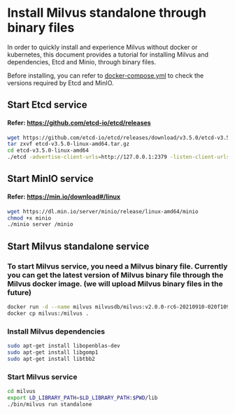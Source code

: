 # Install Milvus standalone through binary files

In order to quickly install and experience Milvus without docker or kubernetes, this document provides a tutorial for installing Milvus and dependencies, Etcd and Minio, through binary files.

Before installing, you can refer to [docker-compose.yml](https://github.com/milvus-io/milvus/blob/master/deployments/docker/standalone/docker-compose.yml) to check the versions required by Etcd and MinIO.

## Start Etcd service

#### Refer: https://github.com/etcd-io/etcd/releases

```bash
wget https://github.com/etcd-io/etcd/releases/download/v3.5.0/etcd-v3.5.0-linux-amd64.tar.gz
tar zxvf etcd-v3.5.0-linux-amd64.tar.gz
cd etcd-v3.5.0-linux-amd64
./etcd -advertise-client-urls=http://127.0.0.1:2379 -listen-client-urls http://0.0.0.0:2379 --data-dir /etcd
```

## Start MinIO service

#### Refer: https://min.io/download#/linux

```bash
wget https://dl.min.io/server/minio/release/linux-amd64/minio
chmod +x minio
./minio server /minio
```

## Start Milvus standalone service

### To start Milvus service, you need a Milvus binary file. Currently you can get the latest version of Milvus binary file through the Milvus docker image. (we will upload Milvus binary files in the future)

```bash
docker run -d --name milvus milvusdb/milvus:v2.0.0-rc6-20210910-020f109 /bin/bash
docker cp milvus:/milvus .
```

### Install Milvus dependencies

```bash
sudo apt-get install libopenblas-dev
sudo apt-get install libgomp1
sudo apt-get install libtbb2
```

### Start Milvus service

```bash
cd milvus
export LD_LIBRARY_PATH=$LD_LIBRARY_PATH:$PWD/lib
./bin/milvus run standalone
```
